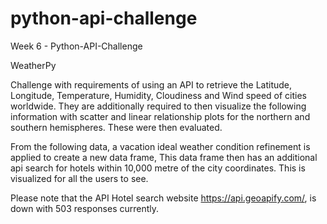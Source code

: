 # python-api-challenge

Week 6 - Python-API-Challenge

WeatherPy

Challenge with requirements of using an API to retrieve the Latitude, Longitude, Temperature, Humidity, Cloudiness and Wind speed of cities worldwide.
They are additionally required to then visualize the following information with scatter and linear relationship plots for the northern and southern hemispheres.
These were then evaluated.

From the following data, a vacation ideal weather condition refinement is applied to create a new data frame,
This data frame then has an additional api search for hotels within 10,000 metre of the city coordinates. 
This is visualized for all the users to see.

Please note that the API Hotel search website https://api.geoapify.com/, is down with 503 responses currently.

